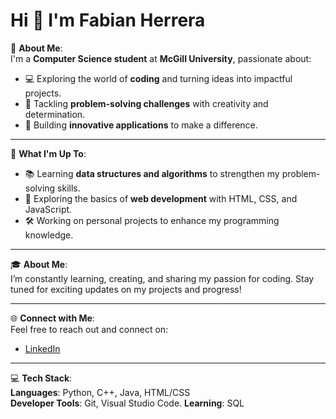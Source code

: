 # Hi 👋 I'm Fabian Herrera

🌟 **About Me**:  
I'm a **Computer Science student** at **McGill University**, passionate about:  
- 💻 Exploring the world of **coding** and turning ideas into impactful projects.  
- 🧠 Tackling **problem-solving challenges** with creativity and determination.  
- 🚀 Building **innovative applications** to make a difference.

---

🚀 **What I'm Up To**:  
- 📚 Learning **data structures and algorithms** to strengthen my problem-solving skills.  
- 🌟 Exploring the basics of **web development** with HTML, CSS, and JavaScript.  
- 🛠️ Working on personal projects to enhance my programming knowledge.  

---

🎓 **About Me**:  
I’m constantly learning, creating, and sharing my passion for coding. Stay tuned for exciting updates on my projects and progress!

---

🌐 **Connect with Me**:  
Feel free to reach out and connect on:  
- [LinkedIn](https://www.linkedin.com/in/fabian-herrera-4bba08288)  

---

💻 **Tech Stack**:  
**Languages**: Python, C++, Java, HTML/CSS  
**Developer Tools**: Git, Visual Studio Code.
**Learning**: SQL
